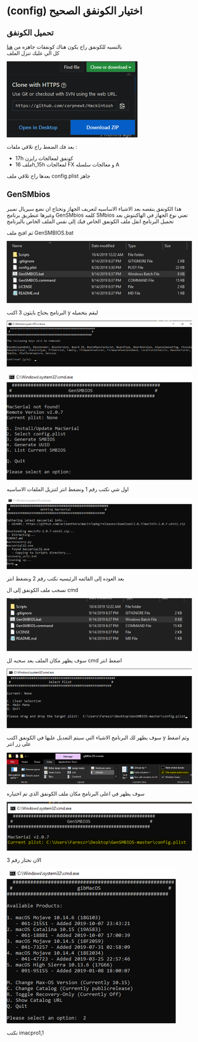 # \(config\) اختيار الكونفق الصحيح

## تحميل الكونفق

بالنسبه للكونفق راح يكون هناك كونفقات جاهزه من [هنا ](https://github.com/AMD-OSX/AMD_Vanilla)  
كل الي عليك تنزل الملف

![](.gitbook/assets/image%20%28106%29.png)

بعد فك الضغط راح تلاقي ملفات :

* 17h كونفق لمعالجات رايزن
* ملف 16h\_15h لمعالجات FX و معالجات سلسله A

بعدها راح تلاقي ملف config.plist جاهز

## GenSMbios

هذا الكونفق ينقصه بعد الاشياء الاساسيه لتعريف الجهاز ونحتاج ان نضع سيريال نمببر وغيرها عنطريق برنامج GenSMbios كلمه SMbios تعني نوع الجهاز في الهاكنتوش بعد تحميل البرنامج انقل ملف الكونفق الخاص فيك إلى نفس الملف الخاص بالبرنامج

ثم افتح ملف GenSMBIOS.bat

![](.gitbook/assets/image%20%2887%29.png)

البرنامج يحتاج بايثون 3 اكتب y ليقم بتحميله

![](.gitbook/assets/image%20%2836%29.png)

![&#x627;&#x644;&#x642;&#x627;&#x626;&#x645;&#x647; &#x627;&#x644;&#x631;&#x626;&#x64A;&#x633;&#x64A;&#x647;](.gitbook/assets/image%20%28112%29.png)

اول شي نكتب رقم 1 ونضغط انتر لتنزيل الملفات الاساسيه

![&#x627;&#x646;&#x62A;&#x647;&#x627;&#x621; &#x627;&#x644;&#x628;&#x631;&#x646;&#x627;&#x645;&#x62C; &#x645;&#x646; &#x62A;&#x646;&#x632;&#x64A;&#x644; &#x627;&#x644;&#x645;&#x644;&#x641;&#x627;&#x62A;](.gitbook/assets/image%20%2813%29.png)

بعد العوده إلى القائمه الرئيسيه نكتب رقم 2 ونضغط انتر

نسحب ملف الكونفق إلى ال cmd

![](.gitbook/assets/image%20%2843%29.png)

سوف يظهر مكان الملف بعد سحبه لل cmd اضغط انتر

![](.gitbook/assets/image%20%2894%29.png)

سوف يطهر لك البرنامج الاشياء التي سيتم التعديل عليها في الكونفق اكتب y وثم اضغط على زر انتر

![](.gitbook/assets/image%20%2828%29.png)

سوف يظهر في اعلى البرنامج مكان ملف الكونفق الذي تم اختياره

![](.gitbook/assets/image%20%28143%29.png)

الان نختار رقم 3

![](.gitbook/assets/image%20%2867%29.png)

نكتب imacpro1,1

